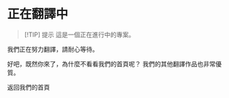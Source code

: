 # 正在翻譯中

> [!TIP] 提示
> 這是一個正在進行中的專案。

我們正在努力翻譯，請耐心等待。

好吧，既然你來了，為什麼不看看我們的首頁呢？ 我們的其他翻譯作品也非常優質。

<div style="display: flex;">
  <ButtonComponent link="/tw/">返回我們的首頁</ButtonComponent>
</div>
